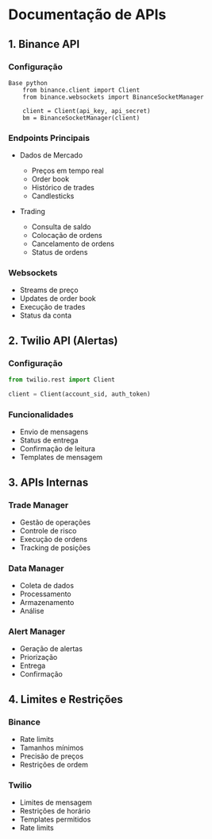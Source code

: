 # Documentação de APIs

## 1. Binance API

### Configuração 
    Base python
        from binance.client import Client
        from binance.websockets import BinanceSocketManager
        
        client = Client(api_key, api_secret)
        bm = BinanceSocketManager(client)

### Endpoints Principais
- Dados de Mercado
  - Preços em tempo real
  - Order book
  - Histórico de trades
  - Candlesticks

- Trading
  - Consulta de saldo
  - Colocação de ordens
  - Cancelamento de ordens
  - Status de ordens

### Websockets
- Streams de preço
- Updates de order book
- Execução de trades
- Status da conta

## 2. Twilio API (Alertas)

### Configuração
```python
from twilio.rest import Client

client = Client(account_sid, auth_token)
```

### Funcionalidades
- Envio de mensagens
- Status de entrega
- Confirmação de leitura
- Templates de mensagem

## 3. APIs Internas

### Trade Manager
- Gestão de operações
- Controle de risco
- Execução de ordens
- Tracking de posições

### Data Manager
- Coleta de dados
- Processamento
- Armazenamento
- Análise

### Alert Manager
- Geração de alertas
- Priorização
- Entrega
- Confirmação

## 4. Limites e Restrições

### Binance
- Rate limits
- Tamanhos mínimos
- Precisão de preços
- Restrições de ordem

### Twilio
- Limites de mensagem
- Restrições de horário
- Templates permitidos
- Rate limits